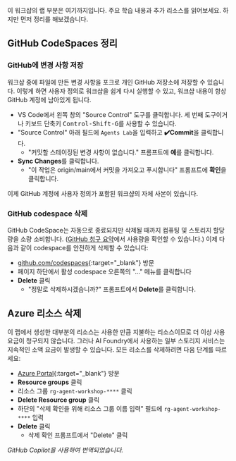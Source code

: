 이 워크샵의 랩 부분은 여기까지입니다. 주요 학습 내용과 추가 리소스를 읽어보세요. 하지만 먼저 정리를 해보겠습니다.

## GitHub CodeSpaces 정리

### GitHub에 변경 사항 저장

워크샵 중에 파일에 만든 변경 사항을 포크로 개인 GitHub 저장소에 저장할 수 있습니다. 이렇게 하면 사용자 정의로 워크샵을 쉽게 다시 실행할 수 있고, 워크샵 내용이 항상 GitHub 계정에 남아있게 됩니다.

* VS Code에서 왼쪽 창의 "Source Control" 도구를 클릭합니다. 세 번째 도구이거나 키보드 단축키 <kbd>Control-Shift-G</kbd>를 사용할 수 있습니다.
* "Source Control" 아래 필드에 `Agents Lab`을 입력하고 **✔️Commit**을 클릭합니다.
  * "커밋할 스테이징된 변경 사항이 없습니다." 프롬프트에 **예**를 클릭합니다.
* **Sync Changes**를 클릭합니다.
  * "이 작업은 origin/main에서 커밋을 가져오고 푸시합니다" 프롬프트에 **확인**을 클릭합니다.

이제 GitHub 계정에 사용자 정의가 포함된 워크샵의 자체 사본이 있습니다.

### GitHub codespace 삭제

GitHub CodeSpace는 자동으로 종료되지만 삭제될 때까지 컴퓨팅 및 스토리지 할당량을 소량 소비합니다. ([GitHub 청구 요약](https://github.com/settings/billing/summary)에서 사용량을 확인할 수 있습니다.) 이제 다음과 같이 codespace를 안전하게 삭제할 수 있습니다:

* [github.com/codespaces](https://github.com/codespaces){:target="_blank"} 방문
* 페이지 하단에서 활성 codespace 오른쪽의 "..." 메뉴를 클릭합니다
* **Delete** 클릭
  * "정말로 삭제하시겠습니까?" 프롬프트에서 **Delete**를 클릭합니다.

## Azure 리소스 삭제

이 랩에서 생성한 대부분의 리소스는 사용한 만큼 지불하는 리소스이므로 더 이상 사용 요금이 청구되지 않습니다. 그러나 AI Foundry에서 사용하는 일부 스토리지 서비스는 지속적인 소액 요금이 발생할 수 있습니다. 모든 리소스를 삭제하려면 다음 단계를 따르세요:

* [Azure Portal](https://portal.azure.com){:target="_blank"} 방문
* **Resource groups** 클릭
* 리소스 그룹 `rg-agent-workshop-****` 클릭
* **Delete Resource group** 클릭
* 하단의 "삭제 확인을 위해 리소스 그룹 이름 입력" 필드에 `rg-agent-workshop-****` 입력
* **Delete** 클릭
  * 삭제 확인 프롬프트에서 "Delete" 클릭

*GitHub Copilot을 사용하여 번역되었습니다.*
